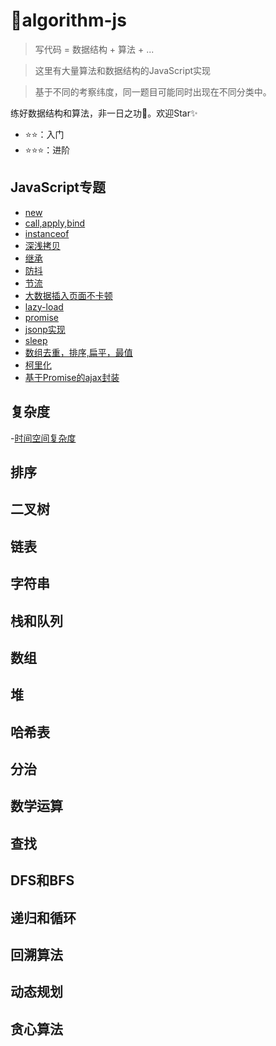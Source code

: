 <!--
 * @Descripttion: 
 * @version: 1.0.0
 * @Author: jimmiezhou
 * @Date: 2019-12-13 17:58:43
 * @LastEditors  : jimmiezhou
 * @LastEditTime : 2019-12-23 10:50:09
 -->
# 💎algorithm-js
> 写代码 = 数据结构 + 算法 + ...
  
> 这里有大量算法和数据结构的JavaScript实现 
 
> 基于不同的考察纬度，同一题目可能同时出现在不同分类中。  

练好数据结构和算法，非一日之功💪。欢迎Star✨

- ⭐⭐：入门
- ⭐⭐⭐：进阶

## JavaScript专题

- [new](https://github.com/JimmieZhou/algorithm-js/blob/master/javascript/new.md)
- [call,apply,bind](https://github.com/JimmieZhou/algorithm-js/blob/master/javascript/%E6%89%8B%E5%8A%A8%E5%AE%9E%E7%8E%B0call%2Capply%2Cbind.md)
- [instanceof](https://github.com/JimmieZhou/algorithm-js/blob/master/javascript/instanceof.md)
- [深浅拷贝](https://github.com/JimmieZhou/algorithm-js/blob/master/javascript/%E6%B7%B1%E6%B5%85%E6%8B%B7%E8%B4%9D.md)
- [继承](https://github.com/JimmieZhou/algorithm-js/blob/master/javascript/%E7%BB%A7%E6%89%BF.md)
- [防抖](https://github.com/JimmieZhou/algorithm-js/blob/master/javascript/%E9%98%B2%E6%8A%96.md)
- [节流](https://github.com/JimmieZhou/algorithm-js/blob/master/javascript/%E8%8A%82%E6%B5%81.md) 
- [大数据插入页面不卡顿](https://github.com/JimmieZhou/algorithm-js/blob/master/javascript/%E5%A4%A7%E6%95%B0%E6%8D%AE%E6%8F%92%E5%85%A5%E9%A1%B5%E9%9D%A2%E4%B8%8D%E5%8D%A1%E9%A1%BF.md)
- [lazy-load](https://github.com/JimmieZhou/algorithm-js/blob/master/javascript/lazy-load.md)
- [promise](https://github.com/JimmieZhou/algorithm-js/blob/master/javascript/promise.md)
- [jsonp实现](https://github.com/JimmieZhou/algorithm-js/blob/master/javascript/jsonp%E5%AE%9E%E7%8E%B0.md)
- [sleep](https://github.com/JimmieZhou/algorithm-js/blob/master/javascript/sleep.md)
- [数组去重，排序,扁平，最值](https://github.com/JimmieZhou/algorithm-js/blob/master/javascript/%E6%95%B0%E7%BB%84%E5%8E%BB%E9%87%8D%EF%BC%8C%E6%89%81%E5%B9%B3%EF%BC%8C%E6%9C%80%E5%80%BC.md)
- [柯里化](https://github.com/JimmieZhou/algorithm-js/blob/master/javascript/%E6%9F%AF%E9%87%8C%E5%8C%96.md)
- [基于Promise的ajax封装](https://github.com/JimmieZhou/algorithm-js/blob/master/javascript/%E5%9F%BA%E4%BA%8EPromise%E7%9A%84ajax%E5%B0%81%E8%A3%85.md)

## 复杂度

-[时间空间复杂度](https://github.com/JimmieZhou/algorithm-js/tree/master/%E5%A4%8D%E6%9D%82%E5%BA%A6)

## 排序

## 二叉树

## 链表

## 字符串

## 栈和队列

## 数组

## 堆

## 哈希表

## 分治

## 数学运算

## 查找

## DFS和BFS

## 递归和循环

## 回溯算法

## 动态规划

## 贪心算法

